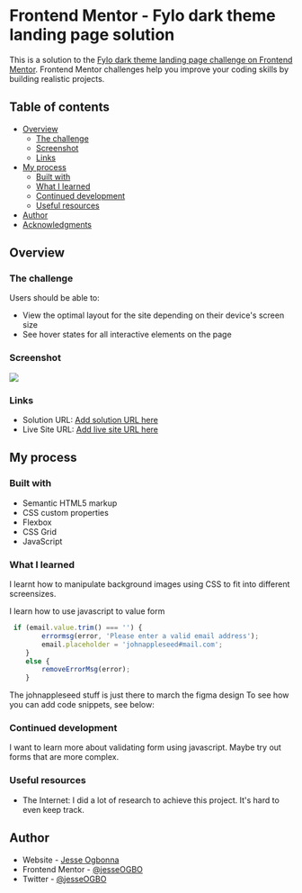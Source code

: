 # Frontend Mentor - Fylo dark theme landing page solution

This is a solution to the [Fylo dark theme landing page challenge on Frontend Mentor](https://www.frontendmentor.io/challenges/fylo-dark-theme-landing-page-5ca5f2d21e82137ec91a50fd). Frontend Mentor challenges help you improve your coding skills by building realistic projects. 

## Table of contents

- [Overview](#overview)
  - [The challenge](#the-challenge)
  - [Screenshot](#screenshot)
  - [Links](#links)
- [My process](#my-process)
  - [Built with](#built-with)
  - [What I learned](#what-i-learned)
  - [Continued development](#continued-development)
  - [Useful resources](#useful-resources)
- [Author](#author)
- [Acknowledgments](#acknowledgments)



## Overview

### The challenge

Users should be able to:

- View the optimal layout for the site depending on their device's screen size
- See hover states for all interactive elements on the page

### Screenshot

![](./fylo-dark-theme-screenshot)

### Links

- Solution URL: [Add solution URL here](https://your-solution-url.com)
- Live Site URL: [Add live site URL here](https://your-live-site-url.com)

## My process

### Built with

- Semantic HTML5 markup
- CSS custom properties
- Flexbox
- CSS Grid
- JavaScript



### What I learned

I learnt how to manipulate background images using CSS to fit into different screensizes.

I learn how to use javascript to value form
```js
 if (email.value.trim() === '') {
        errormsg(error, 'Please enter a valid email address');
        email.placeholder = 'johnappleseed#mail.com';
    }
    else {
        removeErrorMsg(error);
    }
```
The johnappleseed stuff is just there to march the figma design
To see how you can add code snippets, see below:



### Continued development

I want to learn more about validating form using javascript. Maybe try out forms that are more complex.



### Useful resources

- The Internet: I did a lot of research to achieve this project. It's hard to even keep track.

## Author

- Website - [Jesse Ogbonna](https://jesseolisa.github.io/my-portfolio/)
- Frontend Mentor - [@jesseOGBO](https://www.frontendmentor.io/profile/JesseOlisa)
- Twitter - [@jesseOGBO](https://www.twitter.com/jesseOGBO)




